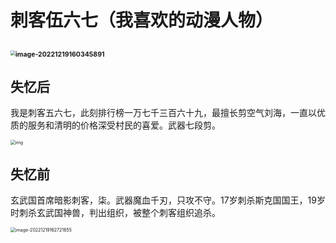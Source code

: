 #             刺客伍六七（我喜欢的动漫人物）

## <img src="C:\Users\lenovo\AppData\Roaming\Typora\typora-user-images\image-20221219160345891.png" alt="image-20221219160345891" style="zoom: 50%;" />  

## 失忆后

我是刺客五六七，此刻排行榜一万七千三百六十九，最擅长剪空气刘海，一直以优质的服务和清明的价格深受村民的喜爱。武器七段剪。

<img src="file:///C:\Users\lenovo\Documents\Tencent Files\3031298007\Image\C2C\F72B1F1BE632267DE69100DAF851B1F4.jpg" alt="img" style="zoom: 50%;" />

## 失忆前

玄武国首席暗影刺客，柒。武器魔血千刃，只攻不守。17岁刺杀斯克国国王，19岁时刺杀玄武国神兽，判出组织，被整个刺客组织追杀。

<img src="C:\Users\lenovo\AppData\Roaming\Typora\typora-user-images\image-20221219162721655.png" alt="image-20221219162721655" style="zoom:50%;" />